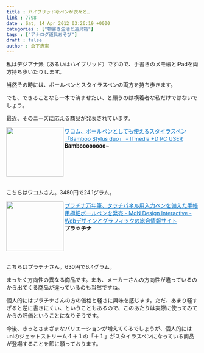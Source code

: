 ```yaml
---
title : ハイブリッドなペンが次々と…
link : 7798
date : Sat, 14 Apr 2012 03:26:19 +0000
categories : ["物書き生活と道具箱"]
tags : ["アナログ道具あそび"]
draft : false
author : 倉下忠憲
---
```


私はデジアナ派（あるいはハイブリッド）ですので、手書きのメモ帳とiPadを両方持ち歩いたりします。

当然その時には、ボールペンとスタイラスペンの両方を持ち歩きます。

でも、できることなら一本で済ませたい、と願うのは横着者な私だけではないでしょう。

最近、そのニーズに応える商品が発表されています。

<a href="http://plusd.itmedia.co.jp/pcuser/articles/1204/10/news051.html" target="_blank"><img class="alignleft" align="left" border="0" src="http://capture.heartrails.com/150x130/shadow?http://plusd.itmedia.co.jp/pcuser/articles/1204/10/news051.html" alt="" width="150" height="130" /></a><a style="color:#0070C5;" href="http://plusd.itmedia.co.jp/pcuser/articles/1204/10/news051.html" target="_blank">ワコム、ボールペンとしても使えるスタイラスペン「Bamboo Stylus duo」 - ITmedia +D PC USER</a><a href="http://b.hatena.ne.jp/entry/http://plusd.itmedia.co.jp/pcuser/articles/1204/10/news051.html" target="_blank"><img border="0" src="http://b.hatena.ne.jp/entry/image/http://plusd.itmedia.co.jp/pcuser/articles/1204/10/news051.html" alt="" /></a><br><strong>Bamboooooooo~</strong><br style="clear:both;" /><br>

こちらはワコムさん。3480円で24.1グラム。

<a href="http://www.mdn.co.jp/di/newstopics/22769/" target="_blank"><img class="alignleft" align="left" border="0" src="http://capture.heartrails.com/150x130/shadow?http://www.mdn.co.jp/di/newstopics/22769/" alt="" width="150" height="130" /></a><a style="color:#0070C5;" href="http://www.mdn.co.jp/di/newstopics/22769/" target="_blank">プラチナ万年筆、タッチパネル用入力ペンを備えた手帳用極細ボールペンを発売 - MdN Design Interactive - Webデザインとグラフィックの総合情報サイト</a><a href="http://b.hatena.ne.jp/entry/http://www.mdn.co.jp/di/newstopics/22769/" target="_blank"><img border="0" src="http://b.hatena.ne.jp/entry/image/http://www.mdn.co.jp/di/newstopics/22769/" alt="" /></a><br><strong>プラ☆チナ</strong><br style="clear:both;" /><br>

こちらはプラチナさん。630円で6.4グラム。

まったく方向性の異なる商品です。まあ、メーカーさんの方向性が違っているのから出てくる商品が違っているのも当然ですね。

個人的にはプラチナさんの方の価格と軽さに興味を感じます。ただ、あまり軽すぎると逆に書きにくい、ということもあるので、このあたりは実際に使ってみてからの評価ということになりそうです。

今後、きっとさまざまなバリエーションが増えてくるでしょうが、個人的にはuniのジェットストリーム４＋１の「＋１」がスタイラスペンになっている商品が登場することを節に願っております。

